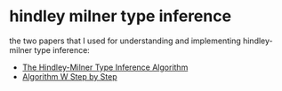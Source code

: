 # hindley milner type inference

the two papers that I used for understanding and implementing hindley-milner type inference:

* [The Hindley-Milner Type Inference Algorithm](https://steshaw.org/hm/hindley-milner.pdf)
* [Algorithm W Step by Step](https://raw.githubusercontent.com/mgrabmueller/AlgorithmW/master/pdf/AlgorithmW.pdf)

